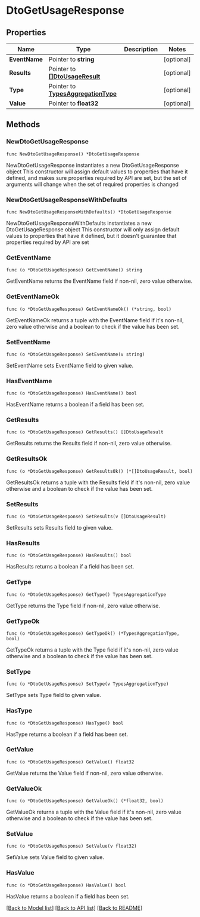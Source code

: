 # DtoGetUsageResponse

## Properties

Name | Type | Description | Notes
------------ | ------------- | ------------- | -------------
**EventName** | Pointer to **string** |  | [optional] 
**Results** | Pointer to [**[]DtoUsageResult**](DtoUsageResult.md) |  | [optional] 
**Type** | Pointer to [**TypesAggregationType**](TypesAggregationType.md) |  | [optional] 
**Value** | Pointer to **float32** |  | [optional] 

## Methods

### NewDtoGetUsageResponse

`func NewDtoGetUsageResponse() *DtoGetUsageResponse`

NewDtoGetUsageResponse instantiates a new DtoGetUsageResponse object
This constructor will assign default values to properties that have it defined,
and makes sure properties required by API are set, but the set of arguments
will change when the set of required properties is changed

### NewDtoGetUsageResponseWithDefaults

`func NewDtoGetUsageResponseWithDefaults() *DtoGetUsageResponse`

NewDtoGetUsageResponseWithDefaults instantiates a new DtoGetUsageResponse object
This constructor will only assign default values to properties that have it defined,
but it doesn't guarantee that properties required by API are set

### GetEventName

`func (o *DtoGetUsageResponse) GetEventName() string`

GetEventName returns the EventName field if non-nil, zero value otherwise.

### GetEventNameOk

`func (o *DtoGetUsageResponse) GetEventNameOk() (*string, bool)`

GetEventNameOk returns a tuple with the EventName field if it's non-nil, zero value otherwise
and a boolean to check if the value has been set.

### SetEventName

`func (o *DtoGetUsageResponse) SetEventName(v string)`

SetEventName sets EventName field to given value.

### HasEventName

`func (o *DtoGetUsageResponse) HasEventName() bool`

HasEventName returns a boolean if a field has been set.

### GetResults

`func (o *DtoGetUsageResponse) GetResults() []DtoUsageResult`

GetResults returns the Results field if non-nil, zero value otherwise.

### GetResultsOk

`func (o *DtoGetUsageResponse) GetResultsOk() (*[]DtoUsageResult, bool)`

GetResultsOk returns a tuple with the Results field if it's non-nil, zero value otherwise
and a boolean to check if the value has been set.

### SetResults

`func (o *DtoGetUsageResponse) SetResults(v []DtoUsageResult)`

SetResults sets Results field to given value.

### HasResults

`func (o *DtoGetUsageResponse) HasResults() bool`

HasResults returns a boolean if a field has been set.

### GetType

`func (o *DtoGetUsageResponse) GetType() TypesAggregationType`

GetType returns the Type field if non-nil, zero value otherwise.

### GetTypeOk

`func (o *DtoGetUsageResponse) GetTypeOk() (*TypesAggregationType, bool)`

GetTypeOk returns a tuple with the Type field if it's non-nil, zero value otherwise
and a boolean to check if the value has been set.

### SetType

`func (o *DtoGetUsageResponse) SetType(v TypesAggregationType)`

SetType sets Type field to given value.

### HasType

`func (o *DtoGetUsageResponse) HasType() bool`

HasType returns a boolean if a field has been set.

### GetValue

`func (o *DtoGetUsageResponse) GetValue() float32`

GetValue returns the Value field if non-nil, zero value otherwise.

### GetValueOk

`func (o *DtoGetUsageResponse) GetValueOk() (*float32, bool)`

GetValueOk returns a tuple with the Value field if it's non-nil, zero value otherwise
and a boolean to check if the value has been set.

### SetValue

`func (o *DtoGetUsageResponse) SetValue(v float32)`

SetValue sets Value field to given value.

### HasValue

`func (o *DtoGetUsageResponse) HasValue() bool`

HasValue returns a boolean if a field has been set.


[[Back to Model list]](../README.md#documentation-for-models) [[Back to API list]](../README.md#documentation-for-api-endpoints) [[Back to README]](../README.md)


